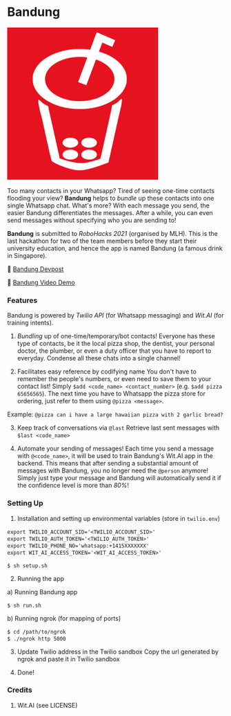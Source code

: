 # Bandung

![Bandung Logo](./static/bandung.png)

Too many contacts in your Whatsapp? Tired of seeing one-time contacts flooding your view? **Bandung** helps to _bundle_ up these contacts into one single Whatsapp chat. What's more? With each message you send, the easier Bandung differentiates the messages. After a while, you can even send messages without specifying who you are sending to!

**Bandung** is submitted to _RoboHacks 2021_ (organised by MLH). This is the last hackathon for two of the team members before they start their university education, and hence the app is named Bandung (a famous drink in Singapore).

🥤 [Bandung Devpost](https://devpost.com/software/bandung)

🥤 [Bandung Video Demo](https://youtu.be/MAqnXtNtNt8)

### Features

Bandung is powered by _Twilio API_ (for Whatsapp messaging) and _Wit.AI_ (for training intents).

1. _Bundling_ up of one-time/temporary/bot contacts!
Everyone has these type of contacts, be it the local pizza shop, the dentist, your personal doctor, the plumber, or even a duty officer that you have to report to everyday. Condense all these chats into a single channel!

2. Facilitates easy reference by codifying name
You don't have to remember the people's numbers, or even need to save them to your contact list! Simply ```$add <code_name> <contact_number>``` (e.g. ```$add pizza 65656565```). The next time you have to Whatsapp the pizza store for ordering, just refer to them using ```@pizza <message>```. 

Example: ```@pizza can i have a large hawaiian pizza with 2 garlic bread?```

3. Keep track of conversations via ```@last```
Retrieve last sent messages with ```$last <code_name>```

4. Automate your sending of messages!
Each time you send a message with ```@<code_name>```, it will be used to train Bandung's Wit.AI app in the backend. This means that after sending a substantial amount of messages with Bandung, you no longer need the ```@person``` anymore! Simply just type your message and Bandung will automatically send it if the confidence level is more than _80%_!

### Setting Up

1. Installation and setting up environmental variables (store in ```twilio.env```)

```dosini
export TWILIO_ACCOUNT_SID='<TWILIO_ACCOUNT_SID>'
export TWILIO_AUTH_TOKEN='<TWILIO_AUTH_TOKEN>'
export TWILIO_PHONE_NO='whatsapp:+1415XXXXXXX'
export WIT_AI_ACCESS_TOKEN='<WIT_AI_ACCESS_TOKEN>'
```

```shell
$ sh setup.sh
```

2. Running the app

a) Running Bandung app
```shell
$ sh run.sh
```
b) Running ngrok (for mapping of ports)
```shell
$ cd /path/to/ngrok
$ ./ngrok http 5000
```

3. Update Twilio address in the Twilio sandbox
Copy the url generated by ngrok and paste it in Twilio sandbox

4. Done!

### Credits
1. Wit.AI (see LICENSE)